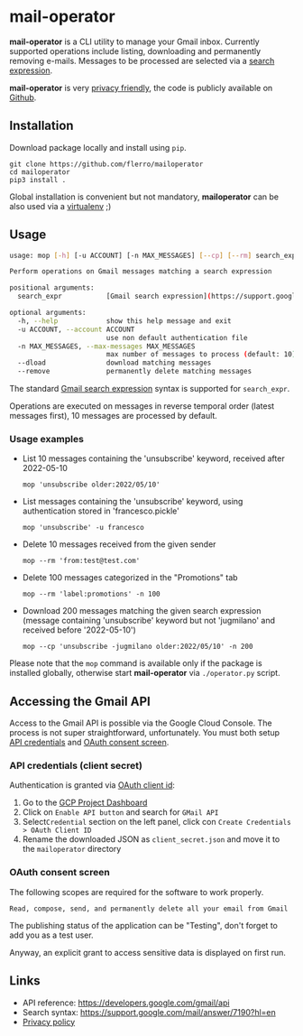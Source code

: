 # mail-operator

**mail-operator** is a CLI utility to manage your Gmail inbox. Currently supported operations include listing, downloading and permanently removing e-mails. Messages to be processed are selected via a [search expression](https://support.google.com/mail/answer/7190?hl=en). 

**mail-operator** is very [privacy friendly](https://github.com/flerro/mailoperator/blob/master/PRIVACY_POLICY.md), the code is publicly available on [Github](https://github.com/flerro/mailoperator).

## Installation

Download package locally and install using `pip`.

```
git clone https://github.com/flerro/mailoperator
cd mailoperator 
pip3 install .
```
   
Global installation is convenient but not mandatory, **mailoperator** can be also used via a [virtualenv](https://realpython.com/python-virtual-environments-a-primer/) ;)

## Usage

```bash
usage: mop [-h] [-u ACCOUNT] [-n MAX_MESSAGES] [--cp] [--rm] search_expr

Perform operations on Gmail messages matching a search expression

positional arguments:
  search_expr           [Gmail search expression](https://support.google.com/mail/answer/7190?hl=en)

optional arguments:
  -h, --help            show this help message and exit
  -u ACCOUNT, --account ACCOUNT
                        use non default authentication file
  -n MAX_MESSAGES, --max-messages MAX_MESSAGES
                        max number of messages to process (default: 10)
  --dload               download matching messages
  --remove              permanently delete matching messages
```

The standard [Gmail search expression](https://support.google.com/mail/answer/7190?hl=en) syntax is supported for `search_expr`.

Operations are executed on messages in reverse temporal order (latest messages first), 10 messages are processed by default.

### Usage examples


- List 10 messages containing the 'unsubscribe' keyword, received after 2022-05-10
    ```
    mop 'unsubscribe older:2022/05/10'
    ```

- List messages containing the 'unsubscribe' keyword, using authentication stored in 'francesco.pickle'
    ```
    mop 'unsubscribe' -u francesco
    ```
  
- Delete 10 messages received from the given sender
    ```
    mop --rm 'from:test@test.com' 
    ```

- Delete 100 messages categorized in the "Promotions" tab
    ```
    mop --rm 'label:promotions' -n 100
    ```

- Download 200 messages matching the given search expression (message containing 'unsubscribe' keyword but not 'jugmilano' and received before '2022-05-10')
    ```
    mop --cp 'unsubscribe -jugmilano older:2022/05/10' -n 200
    ```
  
Please note that the `mop` command is available only if the package is installed globally, otherwise start **mail-operator** via `./operator.py` script.

## Accessing the Gmail API 

Access to the Gmail API is possible via the Google Cloud Console. The process is not super straightforward, unfortunately. You must both setup
 [API credentials](https://console.cloud.google.com/apis/credentials) and [OAuth consent screen](https://console.cloud.google.com/apis/credentials/consent).

### API credentials (client secret)

Authentication is granted via [OAuth client id](https://developers.google.com/workspace/guides/create-credentials):

1. Go to the [GCP Project Dashboard](https://console.developers.google.com/apis/dashboard)
2. Click on `Enable API button` and search for `GMail API`
3. Select`Credential` section on the left panel, click con `Create Credentials > OAuth Client ID`
4. Rename the downloaded JSON as `client_secret.json` and move it to the `mailoperator` directory 

### OAuth consent screen

The following scopes are required for the software to work properly.

```
Read, compose, send, and permanently delete all your email from Gmail
```

The publishing status of the application can be "Testing", don't forget to add you as a test user.

Anyway, an explicit grant to access sensitive data is displayed on first run.


## Links

- API reference: https://developers.google.com/gmail/api
- Search syntax: https://support.google.com/mail/answer/7190?hl=en
- [Privacy policy](https://github.com/flerro/mailoperator/blob/master/PRIVACY_POLICY.md)
